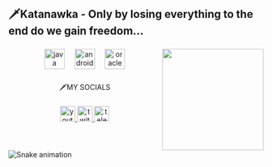 <h2 align="left">🗡️Katanawka  - Only by losing everything to the end do we gain freedom...</h2>

###

<img align="right" height="200" src="https://i.pinimg.com/564x/25/17/a9/2517a92d78237e9b5c5915c678d8e74f.jpg"  />

###

<div align="center">
  <img src="https://skillicons.dev/icons?i=java" height="40" alt="java logo"  />
  <img width="12" />
  <img src="https://img.shields.io/badge/Android-3DDC84?logo=android&logoColor=black&style=for-the-badge" height="40" alt="android logo"  />
  <img width="12" />
  <img src="https://img.shields.io/badge/Oracle-F80000?logo=oracle&logoColor=white&style=for-the-badge" height="40" alt="oracle logo"  />
</div>

###

<p align="center">🗡️MY SOCIALS</p>

###

<div align="center">
  <a href="https://www.youtube.com/@Katanawka" target="_blank">
    <img src="https://img.shields.io/static/v1?message=Youtube&logo=youtube&label=&color=FF0000&logoColor=white&labelColor=&style=for-the-badge" height="30" alt="youtube logo"  />
  </a>
  <a href="https://www.twitch.tv/katanawkaq" target="_blank">
    <img src="https://img.shields.io/static/v1?message=Twitch&logo=twitch&label=&color=9146FF&logoColor=white&labelColor=&style=for-the-badge" height="30" alt="twitch logo"  />
  </a>
  <a href="https://t.me/katanawkatg" target="_blank">
    <img src="https://img.shields.io/static/v1?message=Telegram&logo=telegram&label=&color=2CA5E0&logoColor=white&labelColor=&style=for-the-badge" height="30" alt="telegram logo"  />
  </a>
</div>

###

<br clear="both">

<img src="https://raw.githubusercontent.com/katanawka/katanawka/output/snake.svg" alt="Snake animation" />

###
